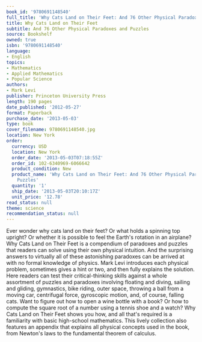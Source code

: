```yaml
---
book_id: '9780691148540'
full_title: 'Why Cats Land on Their Feet: And 76 Other Physical Paradoxes and Puzzles'
title: Why Cats Land on Their Feet
subtitle: And 76 Other Physical Paradoxes and Puzzles
source: Bookshelf
owned: true
isbn: '9780691148540'
language:
- English
topics:
- Mathematics
- Applied Mathematics
- Popular Science
authors:
- Mark Levi
publisher: Princeton University Press
length: 190 pages
date_published: '2012-05-27'
format: Paperback
purchase_date: '2013-05-03'
type: book
cover_filename: 9780691148540.jpg
location: New York
order:
  currency: USD
  location: New York
  order_date: '2013-05-03T07:18:55Z'
  order_id: 102-6340969-6066642
  product_condition: New
  product_name: 'Why Cats Land on Their Feet: And 76 Other Physical Paradoxes and
    Puzzles'
  quantity: '1'
  ship_date: '2013-05-03T20:10:17Z'
  unit_price: '12.78'
read_status: null
theme: science
recommendation_status: null
---
```

Ever wonder why cats land on their feet? Or what holds a spinning top upright? Or whether it is possible to feel the Earth's rotation in an airplane? Why Cats Land on Their Feet is a compendium of paradoxes and puzzles that readers can solve using their own physical intuition. And the surprising answers to virtually all of these astonishing paradoxes can be arrived at with no formal knowledge of physics.
Mark Levi introduces each physical problem, sometimes gives a hint or two, and then fully explains the solution. Here readers can test their critical-thinking skills against a whole assortment of puzzles and paradoxes involving floating and diving, sailing and gliding, gymnastics, bike riding, outer space, throwing a ball from a moving car, centrifugal force, gyroscopic motion, and, of course, falling cats.
Want to figure out how to open a wine bottle with a book? Or how to compute the square root of a number using a tennis shoe and a watch? Why Cats Land on Their Feet shows you how, and all that's required is a familiarity with basic high-school mathematics. This lively collection also features an appendix that explains all physical concepts used in the book, from Newton's laws to the fundamental theorem of calculus.

